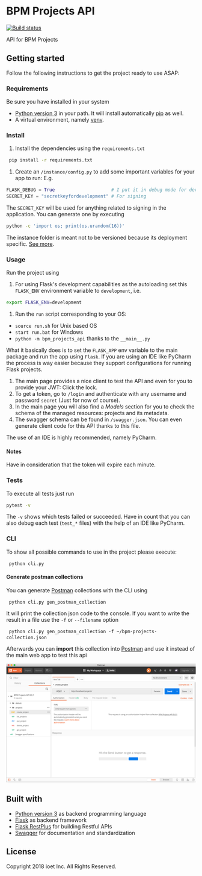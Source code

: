 BPM Projects API
================
[![Build status](https://dev.azure.com/ioet-bpm/bpm-projects-api/_apis/build/status/bpm-projects-api%20-%20CI)](https://dev.azure.com/ioet-bpm/bpm-projects-api/_build/latest?definitionId=2)

API for BPM Projects

## Getting started
Follow the following instructions to get the project ready to use ASAP:

### Requirements
Be sure you have installed in your system

- [Python version 3](https://www.python.org/download/releases/3.0/) in your path. It will install
automatically [pip](https://pip.pypa.io/en/stable/) as well.
- A virtual environment, namely [venv](https://docs.python.org/3/library/venv.html).

### Install

1. Install the dependencies using the `requirements.txt`

```bash
 pip install -r requirements.txt
```

1. Create an `/instance/config.py` to add some important variables for your app to run:
E.g.
```python
FLASK_DEBUG = True                     # I put it in debug mode for development
SECRET_KEY = "secretkeyfordevelopment" # For signing
```
The `SECRET_KEY` will be used for anything related to signing in the application. You can 
generate one by executing

```bash
python -c 'import os; print(os.urandom(16))'
```

The instance folder is meant not to be versioned because its deployment specific. 
[See more](http://flask.pocoo.org/docs/0.12/config/#instance-folders).


### Usage

Run the project using 

1. For using Flask's development capabilities as the autoloading set this `FLASK_ENV` environment variable
to `development`, i.e.

```bash
export FLASK_ENV=development
```

1. Run the `run` script corresponding to your OS:

* `source run.sh` for Unix based OS
* `start run.bat` for Windows
*  `python -m bpm_projects_api` thanks to the `__main__.py`

What it basically does is to set the `FLASK_APP` env variable to the main package and run the app using `Flask`.
If you are using an IDE like PyCharm the process is way easier because they support configurations for running Flask projects.

1. The main page provides a nice client to test the API and even  for you to provide your JWT: 
   Click the lock.
1. To get a token, go to `/login` and authenticate with any username and password `secret` (Just for now of course).
1. In the main page you will also find a *Models* section for you to check the schema of the managed resources:
   projects and its metadata.
1. The swagger schema can be found in `/swagger.json`. You can even generate client code for this API thanks to
   this file.  

The use of an IDE is highly recommended, namely PyCharm.

#### Notes
Have in consideration that the token will expire each minute.

### Tests

To execute all tests just run

```bash
pytest -v
```
The `-v` shows which tests failed or succeeded.
Have in count that you can also debug each test (`test_*` files) with the help of an IDE like PyCharm.

### CLI

To show all possible commands to use in the project please execute:

```
 python cli.py
```

#### Generate postman collections
You can generate [Postman][postman_app] collections with the CLI using

```
 python cli.py gen_postman_collection
```
It will print the collection json code to the console. If you want to write the result in a file use the `-f` or
`--filename` option

```
 python cli.py gen_postman_collection -f ~/bpm-projects-collection.json
```

Afterwards you can **import** this collection into [Postman][postman_app] and use it instead of the main web app to 
test this api

<a href="">
  <img src="img/bpm-projects-postman-collection.png" title="After the postman collection is imported" />
</a>

## Built with
- [Python version 3](https://www.python.org/download/releases/3.0/) as backend programming language
- [Flask](http://flask.pocoo.org/) as backend framework
- [Flask RestPlus](https://flask-restplus.readthedocs.io/en/stable/) for building Restful APIs
- [Swagger](https://swagger.io/) for documentation and standardization 


## License

Copyright 2018 ioet Inc. All Rights Reserved.

[postman_app]: https://www.getpostman.com/apps